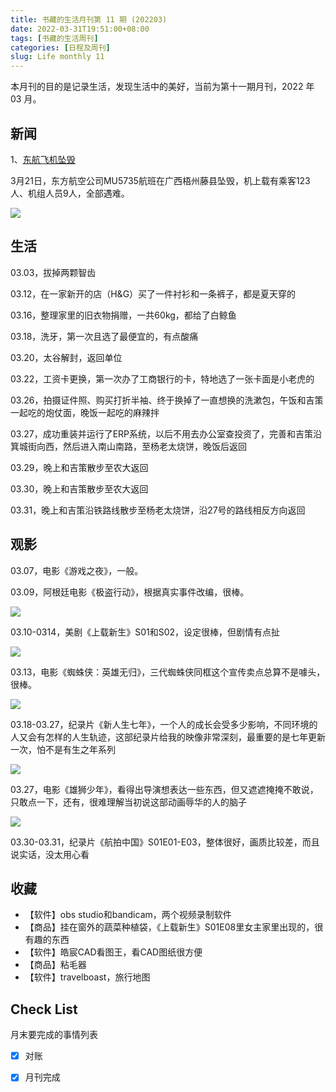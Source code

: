 ```yaml
---
title: 书藏的生活月刊第 11 期 (202203)
date: 2022-03-31T19:51:00+08:00
tags: [书藏的生活周刊]
categories: [日程及周刊]
slug: Life monthly 11
---
```


本月刊的目的是记录生活，发现生活中的美好，当前为第十一期月刊，2022 年 03 月。

<!--more-->

## 新闻

1、[东航飞机坠毁](http://news.china.com.cn/2022-03/22/content_78121440.html)

3月21日，东方航空公司MU5735航班在广西梧州藤县坠毁，机上载有乘客123人、机组人员9人，全部遇难。

![](https://img.huxiucdn.com/article/cover/202203/21/212522677325.jpg?imageView2/1/w/800/h/450/|imageMogr2/strip/interlace/1/quality/85/format/jpg)





## 生活

03.03，拔掉两颗智齿

03.12，在一家新开的店（H&G）买了一件衬衫和一条裤子，都是夏天穿的

03.16，整理家里的旧衣物捐赠，一共60kg，都给了白鲸鱼

03.18，洗牙，第一次且选了最便宜的，有点酸痛

03.20，太谷解封，返回单位

03.22，工资卡更换，第一次办了工商银行的卡，特地选了一张卡面是小老虎的

03.26，拍摄证件照、购买打折半袖、终于换掉了一直想换的洗漱包，午饭和吉策一起吃的炮仗面，晚饭一起吃的麻辣拌

03.27，成功重装并运行了ERP系统，以后不用去办公室查投资了，完善和吉策沿箕城街向西，然后进入南山南路，至杨老太烧饼，晚饭后返回

03.29，晚上和吉策散步至农大返回

03.30，晚上和吉策散步至农大返回

03.31，晚上和吉策沿铁路线散步至杨老太烧饼，沿27号的路线相反方向返回

## 观影

03.07，电影《游戏之夜》，一般。

03.09，阿根廷电影《极盗行动》，根据真实事件改编，很棒。

![](https://pic1.zhimg.com/50/v2-14ffd5dcc603f64f4bdd0e45f563480f_720w.jpg?source=1940ef5c)

03.10-0314，美剧《上载新生》S01和S02，设定很棒，但剧情有点扯

![](https://pic1.zhimg.com/50/v2-4e40d71a92bbb8f8025e6d0cf1786716_720w.jpg?source=1940ef5c)

03.13，电影《蜘蛛侠：英雄无归》，三代蜘蛛侠同框这个宣传卖点总算不是噱头，很棒。

![](https://inews.gtimg.com/newsapp_bt/0/14084116775/1000)

03.18-03.27，纪录片《新人生七年》，一个人的成长会受多少影响，不同环境的人又会有怎样的人生轨迹，这部纪录片给我的映像非常深刻，最重要的是七年更新一次，怕不是有生之年系列

![](http://n.sinaimg.cn/sinakd20220401ac/519/w930h389/20220401/7e6b-02c8ab4827ea5e6bf6045ce1a3d5751f.jpg)

03.27，电影《雄狮少年》，看得出导演想表达一些东西，但又遮遮掩掩不敢说，只敢点一下，还有，很难理解当初说这部动画辱华的人的脑子

![](https://pic3.zhimg.com/v2-bfe4899001d929cff927025927094dad_1440w.jpg?source=172ae18b)

03.30-03.31，纪录片《航拍中国》S01E01-E03，整体很好，画质比较差，而且说实话，没太用心看

## 收藏

- 【软件】obs studio和bandicam，两个视频录制软件
- 【商品】挂在窗外的蔬菜种植袋，《上载新生》S01E08里女主家里出现的，很有趣的东西
- 【软件】皓宸CAD看图王，看CAD图纸很方便
- 【商品】粘毛器
- 【软件】travelboast，旅行地图

## Check List

月末要完成的事情列表

- [x] 对账
- [x] 月刊完成







